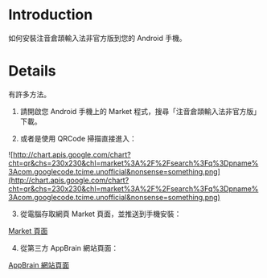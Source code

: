# Introduction #

如何安裝注音倉頡輸入法非官方版到您的 Android 手機。

# Details #

有許多方法。

1. 請開啟您 Android 手機上的 Market 程式，搜尋「注音倉頡輸入法非官方版」下載。

2. 或者是使用 QRCode 掃描直接進入：

![http://chart.apis.google.com/chart?cht=qr&chs=230x230&chl=market%3A%2F%2Fsearch%3Fq%3Dpname%3Acom.googlecode.tcime.unofficial&nonsense=something.png](http://chart.apis.google.com/chart?cht=qr&chs=230x230&chl=market%3A%2F%2Fsearch%3Fq%3Dpname%3Acom.googlecode.tcime.unofficial&nonsense=something.png)

3. 從電腦存取網頁 Market 頁面，並推送到手機安裝：

[Market 頁面](https://market.android.com/details?id=com.googlecode.tcime.unofficial)

4. 從第三方 AppBrain 網站頁面：

[AppBrain 網站頁面](http://www.appbrain.com/app/zhuyin-cangjie-ime-unofficial/com.googlecode.tcime.unofficial)